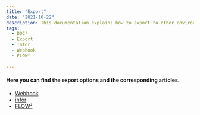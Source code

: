 ```yaml
---
title: "Export"
date: "2021-10-22"
description: This documentation explains how to export to other environments
tags:
  - DOC²
  - Export
  - Infor
  - Webhook
  - FLOW²
  
---
```


#### Here you can find the export options and the corresponding articles.

- [Webhook](/doc2/webhook)
- [infor](/doc2/export/export-to-infor/)
- [FLOW²](/doc2/export/export-to-flow2/)
